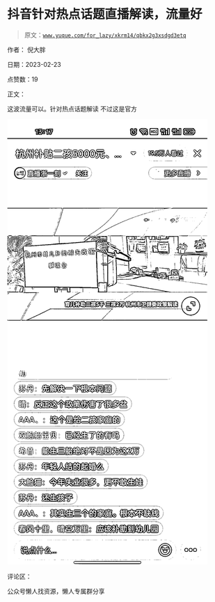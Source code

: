 # 抖音针对热点话题直播解读，流量好

> 原文：[`www.yuque.com/for_lazy/xkrm14/qbkx2g3xsdgd3etq`](https://www.yuque.com/for_lazy/xkrm14/qbkx2g3xsdgd3etq)



作者： 倪大胖



日期：2023-02-23



点赞数：19



正文：



这波流量可以。针对热点话题解读 不过这是官方



![](img/84912811b8cf89a2389617a2fa19184b.png)  

评论区：



公众号懒人找资源，懒人专属群分享

